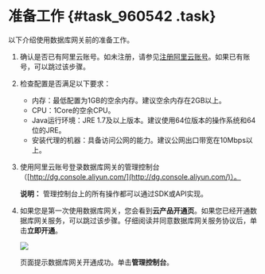 # 准备工作 {#task_960542 .task}

以下介绍使用数据库网关前的准备工作。

1.  确认是否已有阿里云账号。如未注册，请参见[注册阿里云账号](https://help.aliyun.com/knowledge_detail/37195.html)。如果已有账号，可以跳过该步骤。
2.  检查配置是否满足以下要求： 
    -   内存：最低配置为1GB的空余内存。建议空余内存在2GB以上。
    -   CPU：1Core的空余CPU。
    -   Java运行环境：JRE 1.7及以上版本。建议使用64位版本的操作系统和64位的JRE。
    -   安装代理的机器：具备访问公网的能力。建议公网出口带宽在10Mbps以上。
3.  使用阿里云账号登录数据库网关的管理控制台（[http://dg.console.aliyun.com/](http://dg.console.aliyun.com/)）。 

    **说明：** 管理控制台上的所有操作都可以通过SDK或API实现。

4.  如果您是第一次使用数据库网关，您会看到**云产品开通页**。如果您已经开通数据库网关服务，可以跳过该步骤。仔细阅读并同意数据库网关服务协议后，单击**立即开通**。 

    ![](http://static-aliyun-doc.oss-cn-hangzhou.aliyuncs.com/assets/img/776079/156557563151660_zh-CN.png)

    页面提示数据库网关开通成功。单击**管理控制台**。


